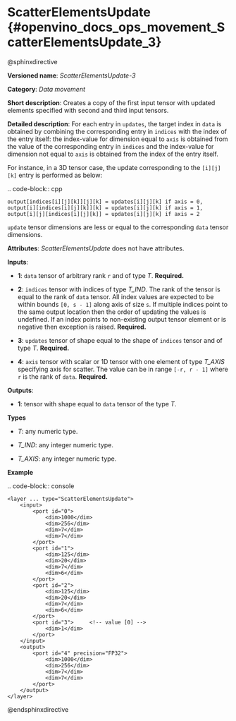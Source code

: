 # ScatterElementsUpdate {#openvino_docs_ops_movement_ScatterElementsUpdate_3}

@sphinxdirective

**Versioned name**: *ScatterElementsUpdate-3*

**Category**: *Data movement*

**Short description**: Creates a copy of the first input tensor with updated elements specified with second and third input tensors.

**Detailed description**: For each entry in ``updates``, the target index in ``data`` is obtained by combining the corresponding entry in
``indices`` with the index of the entry itself: the index-value for dimension equal to ``axis`` is obtained from the value of the corresponding entry in
``indices`` and the index-value for dimension not equal to ``axis`` is obtained from the index of the entry itself.

For instance, in a 3D tensor case, the update corresponding to the ``[i][j][k]`` entry is performed as below:

.. code-block:: cpp

    output[indices[i][j][k]][j][k] = updates[i][j][k] if axis = 0,
    output[i][indices[i][j][k]][k] = updates[i][j][k] if axis = 1,
    output[i][j][indices[i][j][k]] = updates[i][j][k] if axis = 2


``update`` tensor dimensions are less or equal to the corresponding ``data`` tensor dimensions.

**Attributes**: *ScatterElementsUpdate* does not have attributes.

**Inputs**:

*   **1**: ``data`` tensor of arbitrary rank ``r`` and of type *T*. **Required.**

*   **2**: ``indices`` tensor with indices of type *T_IND*. The rank of the tensor is equal to the rank of ``data`` tensor. All index values are expected to be within bounds ``[0, s - 1]`` along axis of size ``s``. If multiple indices point to the
same output location then the order of updating the values is undefined. If an index points to non-existing output
tensor element or is negative then exception is raised. **Required.**

*   **3**: ``updates`` tensor of shape equal to the shape of ``indices`` tensor and of type *T*. **Required.**

*   **4**: ``axis`` tensor with scalar or 1D tensor with one element of type *T_AXIS* specifying axis for scatter.
The value can be in range ``[-r, r - 1]`` where ``r`` is the rank of ``data``. **Required.**

**Outputs**:

*   **1**: tensor with shape equal to ``data`` tensor of the type *T*.

**Types**

* *T*: any numeric type.

* *T_IND*: any integer numeric type.

* *T_AXIS*: any integer numeric type.

**Example**

.. code-block:: console  

    <layer ... type="ScatterElementsUpdate">
        <input>
            <port id="0">
                <dim>1000</dim>
                <dim>256</dim>
                <dim>7</dim>
                <dim>7</dim>
            </port>
            <port id="1">
                <dim>125</dim>
                <dim>20</dim>
                <dim>7</dim>
                <dim>6</dim>
            </port>
            <port id="2">
                <dim>125</dim>
                <dim>20</dim>
                <dim>7</dim>
                <dim>6</dim>
            </port>
            <port id="3">     <!-- value [0] -->
                <dim>1</dim>
            </port>
        </input>
        <output>
            <port id="4" precision="FP32">
                <dim>1000</dim>
                <dim>256</dim>
                <dim>7</dim>
                <dim>7</dim>
            </port>
        </output>
    </layer>

@endsphinxdirective

